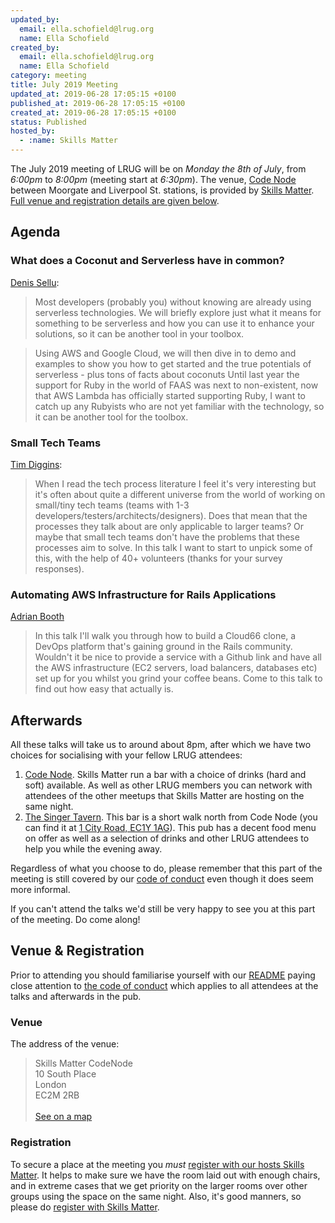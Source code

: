 ```yaml
---
updated_by:
  email: ella.schofield@lrug.org
  name: Ella Schofield
created_by:
  email: ella.schofield@lrug.org
  name: Ella Schofield
category: meeting
title: July 2019 Meeting
updated_at: 2019-06-28 17:05:15 +0100
published_at: 2019-06-28 17:05:15 +0100
created_at: 2019-06-28 17:05:15 +0100
status: Published
hosted_by:
  - :name: Skills Matter
---
```


The July 2019 meeting of LRUG will be on *Monday the 8th of July*,
from _6:00pm_ to _8:00pm_ (meeting start at _6:30pm_).  The venue, [Code
Node][skills-matter-venue] between Moorgate and Liverpool St. stations, is
provided by [Skills Matter](http://www.skillsmatter.com).  [Full venue and
registration details are given below](#july19registration).

Agenda
------

### What does a Coconut and Serverless have in common?

[Denis Sellu](https://twitter.com/Denis_Sellu):

> Most developers (probably you) without knowing are already using serverless technologies. We will briefly explore just what it means for something to be serverless and how you can use it to enhance your solutions, so it can be another tool in your toolbox.

>  Using AWS and Google Cloud, we will then dive in to demo and examples to show you how to get started and the true potentials of serverless - plus tons of facts about coconuts Until last year the support for Ruby in the world of FAAS was next to non-existent, now that AWS Lambda has officially started supporting Ruby, I want to catch up any Rubyists who are not yet familiar with the technology, so it can be another tool for the toolbox.

### Small Tech Teams

[Tim Diggins](https://twitter.com/timdiggins):

> When I read the tech process literature I feel it's very interesting but it's often about quite a different universe from the world of working on small/tiny tech teams (teams with 1-3 developers/testers/architects/designers). Does that mean that the processes they talk about are only applicable to larger teams? Or maybe that small tech teams don't have the problems that these processes aim to solve. In this talk I want to start to unpick some of this, with the help of 40+ volunteers (thanks for your survey responses).

### Automating AWS Infrastructure for Rails Applications

[Adrian Booth](https://twitter.com/Adrian1707)

> In this talk I'll walk you through how to build a Cloud66 clone, a DevOps platform that's gaining ground in the Rails community. Wouldn't it be nice to provide a service with a Github link and have all the AWS infrastructure (EC2 servers, load balancers, databases etc) set up for you whilst you grind your coffee beans. Come to this talk to find out how easy that actually is. 


Afterwards
----------

All these talks will take us to around about 8pm, after which we have two
choices for socialising with your fellow LRUG attendees:

1. [Code Node][skills-matter-venue].  Skills Matter run a bar with a
   choice of drinks (hard and soft) available.  As well as other LRUG members
   you can network with attendees of the other meetups that Skills Matter are
   hosting on the same night.
2. [The Singer Tavern](http://singertavern.com/).  This bar is a short walk
   north from Code Node (you can find it at [1 City Road, EC1Y
   1AG](https://goo.gl/maps/w9kPu)).  This pub has a decent food menu on offer
   as well as a selection of drinks and other LRUG attendees to help you
   while the evening away.

Regardless of what you choose to do, please remember that this part of the
meeting is still covered by our [code of
conduct](http://readme.lrug.org/#code-of-conduct) even though it does seem more
informal.

If you can't attend the talks we'd still be very happy to see you at this part
of the meeting.  Do come along!

Venue & Registration <a name="july19registration">&nbsp;</a>
-----------------------------------------------------------

Prior to attending you should familiarise yourself with our
[README](http://readme.lrug.org/) paying close attention to [the code of
conduct](http://readme.lrug.org/#code-of-conduct) which applies to
all attendees at the talks and afterwards in the pub.

### Venue

The address of the venue:

> Skills Matter CodeNode<br/>10 South Place<br/>London<br/>EC2M 2RB<br/><br/>[See on a map](https://goo.gl/maps/ONJT4)

### Registration

To secure a place at the meeting you *must* [register with our hosts
Skills Matter][skills-matter-event].  It helps to
make sure we have the room laid out with enough chairs, and in extreme cases
that we get priority on the larger rooms over other groups using the space on
the same night.  Also, it's good manners, so please do [register with Skills
Matter][skills-matter-event].

[skills-matter-venue]: https://skillsmatter.com/locations/264-skills-matter-codenode
[skills-matter-event]: https://skillsmatter.com/meetups/12549-lrug-july
